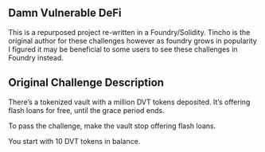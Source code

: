 ## Damn Vulnerable DeFi ##
This is a repurposed project re-written in a Foundry/Solidity. 
Tincho is the original author for these challenges however as foundry grows in popularity I figured it may be beneficial to some users to see these challenges in Foundry instead. 


## Original Challenge Description ##
There’s a tokenized vault with a million DVT tokens deposited. It’s offering flash loans for free, until the grace period ends.

To pass the challenge, make the vault stop offering flash loans.

You start with 10 DVT tokens in balance.






